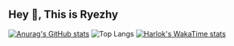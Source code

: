 ## Hey 👋, This is Ryezhy

[![Anurag's GitHub stats](https://github-readme-stats.vercel.app/api?username=Ryezhy)](https://github.com/anuraghazra/github-readme-stats)
![Top Langs](https://github-readme-stats.vercel.app/api/top-langs/?username=Ryezhy&layout=compact)
[![Harlok's WakaTime stats](https://github-readme-stats.vercel.app/api/wakatime?username=Ryezhy)](https://github.com/Ryezhy/github-readme-stats)
<!--
- 🔭 I’m currently working on ...
- 🌱 I’m currently learning ...
- 👯 I’m looking to collaborate on ...
- 🤔 I’m looking for help with ...
- 💬 Ask me about ...
- 📫 How to reach me: ...
- 😄 Pronouns: ...
- ⚡ Fun fact: ...
-->
